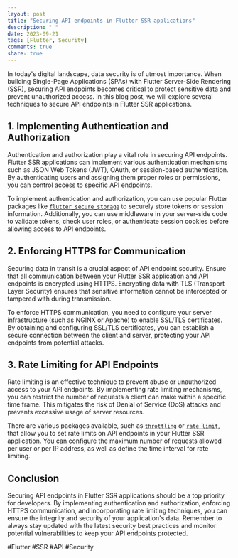 ```yaml
---
layout: post
title: "Securing API endpoints in Flutter SSR applications"
description: " "
date: 2023-09-21
tags: [Flutter, Security]
comments: true
share: true
---
```


In today's digital landscape, data security is of utmost importance. When building Single-Page Applications (SPAs) with Flutter Server-Side Rendering (SSR), securing API endpoints becomes critical to protect sensitive data and prevent unauthorized access. In this blog post, we will explore several techniques to secure API endpoints in Flutter SSR applications.

## 1. Implementing Authentication and Authorization

Authentication and authorization play a vital role in securing API endpoints. Flutter SSR applications can implement various authentication mechanisms such as JSON Web Tokens (JWT), OAuth, or session-based authentication. By authenticating users and assigning them proper roles or permissions, you can control access to specific API endpoints.

To implement authentication and authorization, you can use popular Flutter packages like [`flutter_secure_storage`](https://pub.dev/packages/flutter_secure_storage) to securely store tokens or session information. Additionally, you can use middleware in your server-side code to validate tokens, check user roles, or authenticate session cookies before allowing access to API endpoints.

## 2. Enforcing HTTPS for Communication

Securing data in transit is a crucial aspect of API endpoint security. Ensure that all communication between your Flutter SSR application and API endpoints is encrypted using HTTPS. Encrypting data with TLS (Transport Layer Security) ensures that sensitive information cannot be intercepted or tampered with during transmission.

To enforce HTTPS communication, you need to configure your server infrastructure (such as NGINX or Apache) to enable SSL/TLS certificates. By obtaining and configuring SSL/TLS certificates, you can establish a secure connection between the client and server, protecting your API endpoints from potential attacks.

## 3. Rate Limiting for API Endpoints

Rate limiting is an effective technique to prevent abuse or unauthorized access to your API endpoints. By implementing rate limiting mechanisms, you can restrict the number of requests a client can make within a specific time frame. This mitigates the risk of Denial of Service (DoS) attacks and prevents excessive usage of server resources.

There are various packages available, such as [`throttling`](https://pub.dev/packages/throttling) or [`rate_limit`](https://pub.dev/packages/rate_limit), that allow you to set rate limits on API endpoints in your Flutter SSR application. You can configure the maximum number of requests allowed per user or per IP address, as well as define the time interval for rate limiting.

## Conclusion

Securing API endpoints in Flutter SSR applications should be a top priority for developers. By implementing authentication and authorization, enforcing HTTPS communication, and incorporating rate limiting techniques, you can ensure the integrity and security of your application's data. Remember to always stay updated with the latest security best practices and monitor potential vulnerabilities to keep your API endpoints protected.

#Flutter #SSR #API #Security